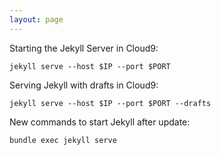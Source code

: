 ```yaml
---
layout: page
---
```


Starting the Jekyll Server in Cloud9:

    jekyll serve --host $IP --port $PORT

Serving Jekyll with drafts in Cloud9:

    jekyll serve --host $IP --port $PORT --drafts

New commands to start Jekyll after update:

    bundle exec jekyll serve
